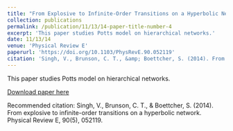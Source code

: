 ```yaml
---
title: "From Explosive to Infinite-Order Transitions on a Hyperbolic Network. "
collection: publications
permalink: /publication/11/13/14-paper-title-number-4
excerpt: 'This paper studies Potts model on hierarchical networks.'
date: 11/13/14
venue: 'Physical Review E'
paperurl: 'https://doi.org/10.1103/PhysRevE.90.052119'
citation: 'Singh, V., Brunson, C. T., &amp; Boettcher, S. (2014). From explosive to infinite-order transitions on a hyperbolic network. Physical Review E, 90(5), 052119.'
---
```

This paper studies Potts model on hierarchical networks.

[Download paper here](https://doi.org/10.1103/PhysRevE.90.052119)

Recommended citation: Singh, V., Brunson, C. T., & Boettcher, S. (2014). From explosive to infinite-order transitions on a hyperbolic network. Physical Review E, 90(5), 052119.
